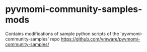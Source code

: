 # pyvmomi-community-samples-mods
Contains modifications of sample python scripts of the 'pyvmomi-community-samples' repo https://github.com/vmware/pyvmomi-community-samples/
